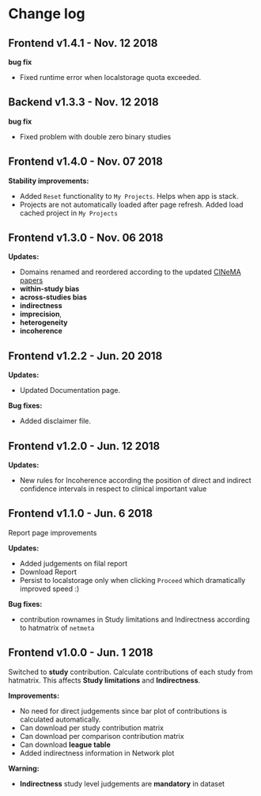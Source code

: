 # Change log

## Frontend v1.4.1 - Nov. 12 2018
**bug fix**
- Fixed runtime error when localstorage quota exceeded.

## Backend v1.3.3 - Nov. 12 2018
**bug fix**
- Fixed problem with double zero binary studies 

## Frontend v1.4.0 - Nov. 07 2018

**Stability improvements:** 
- Added ```Reset``` functionality to ```My Projects```. Helps when app is stack.
- Projects are not automatically loaded after page refresh. Added load cached
  project in ```My Projects```

## Frontend v1.3.0 - Nov. 06 2018
**Updates:** 
- Domains renamed and reordered according to the updated [CINeMA papers](http://www.ispm.unibe.ch/research/research_groups/evidence_synthesis_methods/index_eng.html#pane551967)
 - **within-study bias**
 - **across-studies bias** 
 - **indirectness** 
 - **imprecision**,
 - **heterogeneity** 
 - **incoherence**


## Frontend v1.2.2 - Jun. 20 2018

**Updates:** 
- Updated Documentation page.

**Bug fixes:**
- Added disclaimer file.

## Frontend v1.2.0 - Jun. 12 2018

**Updates:**
- New rules for Incoherence according the position of direct and indirect confidence intervals in respect to clinical important value

## Frontend v1.1.0 - Jun. 6 2018

Report page improvements

**Updates:**
- Added judgements on filal report
- Download Report
- Persist to localstorage only when clicking ```Proceed``` which dramatically
  improved speed :)

**Bug fixes:**
- contribution rownames in Study limitations and Indirectness according to
  hatmatrix of ```netmeta```

## Frontend v1.0.0 - Jun. 1 2018

Switched to **study** contribution. Calculate contributions of each study from hatmatrix.
This affects **Study limitations** and **Indirectness**.

**Improvements:**
- No need for direct judgements since bar plot of contributions is calculated
  automatically.
- Can download per study contribution matrix
- Can download per comparison contribution matrix
- Can download **league table**
- Added indirectness information in Network plot

**Warning:**
- **Indirectness** study level judgements are **mandatory** in dataset
